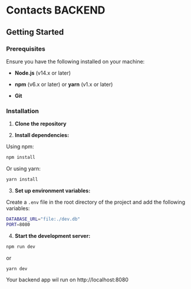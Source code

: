
# Contacts BACKEND

  

## Getting Started

  

### Prerequisites

  

Ensure you have the following installed on your machine:

  

-  **Node.js** (v14.x or later)

-  **npm** (v6.x or later) or **yarn** (v1.x or later)

-  **Git**

  

### Installation

  

1.  **Clone the repository**

 2.  **Install dependencies:**

Using npm: 

```bash
npm install
```

Or using yarn:

```bash
yarn install
```

3.  **Set up environment variables:**

Create a `.env` file in the root directory of the project and add the following variables:

```bash
DATABASE_URL="file:./dev.db"
PORT=8080
```
4.  **Start the development server:**

```bash
npm run dev
```

or
```bash
yarn dev
```


Your backend app wil run on http://localhost:8080